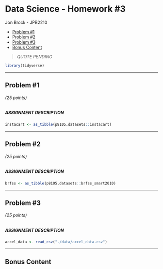 Data Science - Homework \#3
================
Jon Brock - JPB2210

  - [Problem \#1](#problem-1)
  - [Problem \#2](#problem-2)
  - [Problem \#3](#problem-3)
  - [Bonus Content](#bonus-content)

> *QUOTE PENDING*

``` r
library(tidyverse)
```

-----

## Problem \#1

###### (*25 points*)

##### *ASSIGNMENT DESCRIPTION*

``` r
instacart <- as_tibble(p8105.datasets::instacart)
```

-----

## Problem \#2

###### (*25 points*)

##### *ASSIGNMENT DESCRIPTION*

``` r
brfss <- as_tibble(p8105.datasets::brfss_smart2010)
```

-----

## Problem \#3

###### (*25 points*)

##### *ASSIGNMENT DESCRIPTION*

``` r
accel_data <- read_csv("./data/accel_data.csv")
```

-----

## Bonus Content
